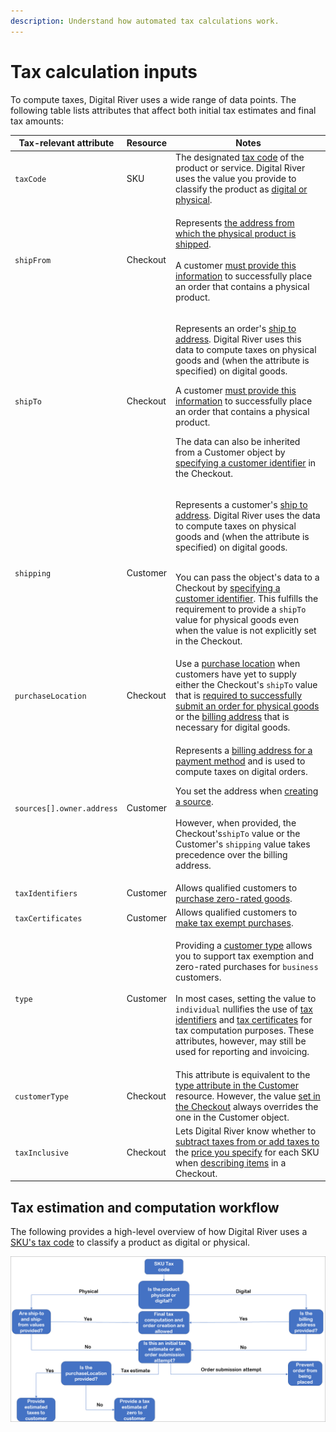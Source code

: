 ```yaml
---
description: Understand how automated tax calculations work.
---
```


# Tax calculation inputs

To compute taxes, Digital River uses a wide range of data points. The following table lists attributes that affect both initial tax estimates and final tax amounts:

| Tax-relevant attribute    | Resource | Notes                                                                                                                                                                                                                                                                                                                                                                                                                                                                                                                                                                                                                                                         |
| ------------------------- | -------- | ------------------------------------------------------------------------------------------------------------------------------------------------------------------------------------------------------------------------------------------------------------------------------------------------------------------------------------------------------------------------------------------------------------------------------------------------------------------------------------------------------------------------------------------------------------------------------------------------------------------------------------------------------------- |
| `taxCode`                 | SKU      | The designated [tax code](../../../product-management/creating-and-updating-skus.md#tax-code) of the product or service. Digital River uses the value you provide to classify the product as [digital or physical](../../../product-management/creating-and-updating-skus.md#how-products-are-specified-as-physical-or-digital).                                                                                                                                                                                                                                                                                                                              |
| `shipFrom`                | Checkout | <p>Represents <a href="providing-address-information.md#ship-from-address">the address from which the physical product is shipped</a>.<br><br>A customer <a href="providing-address-information.md#determining-address-requirements">must provide this information</a> to successfully place an order that contains a physical product.</p>                                                                                                                                                                                                                                                                                                                   |
| `shipTo`                  | Checkout | <p>Represents an order's <a href="providing-address-information.md#ship-to-address">ship to address</a>. Digital River uses this data to compute taxes on physical goods and (when the attribute is specified) on digital goods.</p><p>A customer <a href="providing-address-information.md#determining-address-requirements">must provide this information</a> to successfully place an order that contains a physical product.</p><p>The data can also be inherited from a Customer object by <a href="using-the-checkout-identifier.md#registered-checkouts">specifying a customer identifier</a> in the Checkout.</p>                                     |
| `shipping`                | Customer | <p>Represents a customer's <a href="providing-address-information.md#ship-to-address">ship to address</a>. Digital River uses the data to compute taxes on physical goods and (when the attribute is specified) on digital goods.</p><p><br>You can pass the object's data to a Checkout by <a href="using-the-checkout-identifier.md#registered-checkouts">specifying a customer identifier</a>. This fulfills the requirement to provide a <code>shipTo</code> value for physical goods even when the value is not explicitly set in the Checkout.</p>                                                                                                      |
| `purchaseLocation`        | Checkout | Use a [purchase location](setting-the-purchase-location.md) when customers have yet to supply either the Checkout's `shipTo` value that is [required to successfully submit an order for physical goods](providing-address-information.md#determining-address-requirements) or the [billing address](../../../developer-resources/reference/digital-river-payment-objects.md#billing-address-object) that is necessary for digital goods.                                                                                                                                                                                                                     |
| `sources[].owner.address` | Customer | <p>Represents a <a href="../../../developer-resources/reference/digital-river-payment-objects.md#billing-address-object">billing address for a payment method</a> and is used to compute taxes on digital orders.</p><p>You set the address when <a href="../../../developer-resources/reference/digitalriver-object.md#creating-sources">creating a source</a>.<br><br>However, when provided, the Checkout's<code>shipTo</code> value or the Customer's <code>shipping</code> value takes precedence over the billing address.</p>                                                                                                                          |
| `taxIdentifiers`          | Customer | Allows qualified customers to [purchase zero-rated goods](../../../customer-management/setting-tax-related-attributes.md#tax-identifiers).                                                                                                                                                                                                                                                                                                                                                                                                                                                                                                                    |
| `taxCertificates`         | Customer | Allows qualified customers to [make tax exempt purchases](../../../customer-management/setting-tax-related-attributes.md#tax-certificates).                                                                                                                                                                                                                                                                                                                                                                                                                                                                                                                   |
| `type`                    | Customer | <p>Providing a <a href="../../../customer-management/setting-tax-related-attributes.md#customer-type">customer type</a> allows you to support tax exemption and zero-rated purchases for <code>business</code> customers.<br><br>In most cases, setting the value to <code>individual</code> nullifies the use of <a href="../../../customer-management/setting-tax-related-attributes.md#tax-identifiers">tax identifiers</a> and <a href="../../../customer-management/setting-tax-related-attributes.md#tax-certificates">tax certificates</a> for tax computation purposes. These attributes, however, may still be used for reporting and invoicing.</p> |
| `customerType`            | Checkout | This attribute is equivalent to the [type attribute in the Customer](../../../customer-management/setting-tax-related-attributes.md#customer-type) resource. However, the value [set in the Checkout](./#setting-checkout-attributes) always overrides the one in the Customer object.                                                                                                                                                                                                                                                                                                                                                                        |
| `taxInclusive`            | Checkout | Lets Digital River know whether to [subtract taxes from or add taxes to](configuring-taxes.md) the [price you specify](describing-the-items/price-of-an-item.md) for each SKU when [describing items](describing-the-items/) in a Checkout.                                                                                                                                                                                                                                                                                                                                                                                                                   |

## Tax estimation and computation workflow

The following provides a high-level overview of how Digital River uses a [SKU's tax code](../../../product-management/creating-and-updating-skus.md#tax-code) to classify a product as digital or physical.&#x20;

![](<../../../.gitbook/assets/Tax Calculation Workflow (1).png>)
